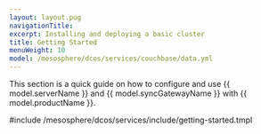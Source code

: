 ```yaml
---
layout: layout.pug
navigationTitle:
excerpt: Installing and deploying a basic cluster
title: Getting Started
menuWeight: 10
model: /mesosphere/dcos/services/couchbase/data.yml
---
```


This section is a quick guide on how to configure and use {{ model.serverName }} and {{ model.syncGatewayName }} with {{ model.productName }}.

#include /mesosphere/dcos/services/include/getting-started.tmpl

